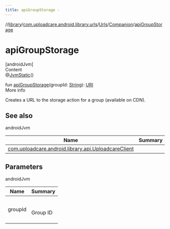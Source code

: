 ```yaml
---
title: apiGroupStorage -
---
```

//[library](../../../index.md)/[com.uploadcare.android.library.urls](../../index.md)/[Urls](../index.md)/[Companion](index.md)/[apiGroupStorage](api-group-storage.md)



# apiGroupStorage  
[androidJvm]  
Content  
@[JvmStatic](https://kotlinlang.org/api/latest/jvm/stdlib/kotlin.jvm/-jvm-static/index.html)()  
  
fun [apiGroupStorage](api-group-storage.md)(groupId: [String](https://kotlinlang.org/api/latest/jvm/stdlib/kotlin/-string/index.html)): [URI](https://developer.android.com/reference/kotlin/java/net/URI.html)  
More info  


Creates a URL to the storage action for a group (available on CDN).



## See also  
  
androidJvm  
  
|  Name|  Summary| 
|---|---|
| <a name="com.uploadcare.android.library.urls/Urls.Companion/apiGroupStorage/#kotlin.String/PointingToDeclaration/"></a>[com.uploadcare.android.library.api.UploadcareClient](../../../com.uploadcare.android.library.api/-uploadcare-client/index.md)| <a name="com.uploadcare.android.library.urls/Urls.Companion/apiGroupStorage/#kotlin.String/PointingToDeclaration/"></a>
  


## Parameters  
  
androidJvm  
  
|  Name|  Summary| 
|---|---|
| <a name="com.uploadcare.android.library.urls/Urls.Companion/apiGroupStorage/#kotlin.String/PointingToDeclaration/"></a>groupId| <a name="com.uploadcare.android.library.urls/Urls.Companion/apiGroupStorage/#kotlin.String/PointingToDeclaration/"></a><br><br>Group ID<br><br>
  
  



